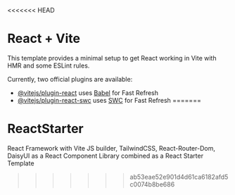 <<<<<<< HEAD
# React + Vite

This template provides a minimal setup to get React working in Vite with HMR and some ESLint rules.

Currently, two official plugins are available:

- [@vitejs/plugin-react](https://github.com/vitejs/vite-plugin-react/blob/main/packages/plugin-react/README.md) uses [Babel](https://babeljs.io/) for Fast Refresh
- [@vitejs/plugin-react-swc](https://github.com/vitejs/vite-plugin-react-swc) uses [SWC](https://swc.rs/) for Fast Refresh
=======
# ReactStarter
React Framework with Vite JS builder, TailwindCSS, React-Router-Dom, DaisyUI as a React Component Library combined as a React Starter Template
>>>>>>> ab53eae52e901d4d61ca6182afd5c0074b8be686
